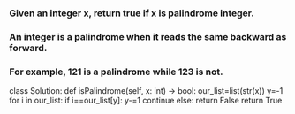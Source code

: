 ### Given an integer x, return true if x is palindrome integer.
### An integer is a palindrome when it reads the same backward as forward.
### For example, 121 is a palindrome while 123 is not.


class Solution:
    def isPalindrome(self, x: int) -> bool:
        our_list=list(str(x))
        y=-1
        for i in our_list:
            if i==our_list[y]:
                y-=1
                continue
            else:
                return False
        return True
